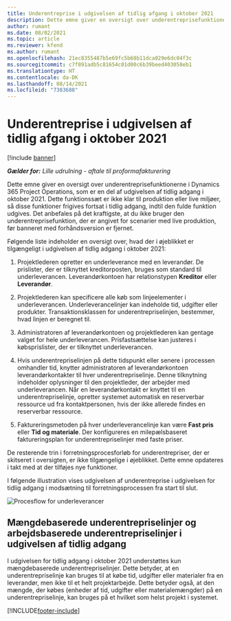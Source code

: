 ```yaml
---
title: Underentreprise i udgivelsen af tidlig afgang i oktober 2021
description: Dette emne giver en oversigt over underentreprisefunktionerne i Project Operations, som er en del af udgivelsen af tidlig adgang i oktober 2021.
author: rumant
ms.date: 08/02/2021
ms.topic: article
ms.reviewer: kfend
ms.author: rumant
ms.openlocfilehash: 21ec8355487b5e69fc5b68b11dca029e6dc04f3c
ms.sourcegitcommit: c7f891adb5c81654c01d00c6b39beed403058eb1
ms.translationtype: HT
ms.contentlocale: da-DK
ms.lasthandoff: 08/14/2021
ms.locfileid: "7383688"
---
```

# <a name="subcontracting-in-october-2021-early-access-release"></a>Underentreprise i udgivelsen af tidlig afgang i oktober 2021

[!include [banner](../../includes/dataverse-preview.md)]

_**Gælder for:** Lille udrulning - aftale til proformafakturering_

Dette emne giver en oversigt over underentreprisefunktionerne i Dynamics 365 Project Operations, som er en del af udgivelsen af tidlig adgang i oktober 2021. Dette funktionssæt er ikke klar til produktion eller live miljøer, så disse funktioner frigives fortsat i tidlig adgang, indtil den fulde funktion udgives. Det anbefales på det kraftigste, at du ikke bruger den underentreprisefunktion, der er angivet for scenarier med live produktion, før banneret med forhåndsversion er fjernet. 

Følgende liste indeholder en oversigt over, hvad der i øjeblikket er tilgængeligt i udgivelsen af tidlig adgang i oktober 2021:

1. Projektlederen opretter en underleverance med en leverandør. De prislister, der er tilknyttet kreditorposten, bruges som standard til underleverancen. Leverandørkontoen har relationstypen **Kreditor** eller **Leverandør**.

2. Projektlederen kan specificere alle køb som linjeelementer i underleverancen. Underleverancelinjer kan indeholde tid, udgifter eller produkter. Transaktionsklassen for underentrepriselinjen, bestemmer, hvad linjen er beregnet til.

3. Administratoren af leverandørkontoen og projektlederen kan gentage valget for hele underleverancen. Prisfastsættelse kan justeres i købsprislister, der er tilknyttet underleverancen.

4. Hvis underentrepriselinjen på dette tidspunkt eller senere i processen omhandler tid, knytter administratoren af leverandørkontoen leverandørkontakter til hver underentrepriselinje. Denne tilknytning indeholder oplysninger til den projektleder, der arbejder med underleverancen. Når en leverandørkontakt er knyttet til en underentrepriselinje, opretter systemet automatisk en reserverbar ressource ud fra kontaktpersonen, hvis der ikke allerede findes en reserverbar ressource.

5. Faktureringsmetoden på hver underleverancelinje kan være **Fast pris** eller **Tid og materiale**. Der konfigureres en milepælsbaseret faktureringsplan for underentrepriselinjer med faste priser.

De resterende trin i forretningsprocesforløb for underentrepriser, der er skitseret i oversigten, er ikke tilgængelige i øjeblikket. Dette emne opdateres i takt med at der tilføjes nye funktioner. 

I følgende illustration vises udgivelsen af underentreprise i udgivelsen for tidlig adgang i modsætning til forretningsprocessen fra start til slut.

![Procesflow for underleverancer](../media/SubcontractingEAFlow.png)  


## <a name="quantity-based-and-work-based-subcontract-lines-early-access-release"></a>Mængdebaserede underentrepriselinjer og arbejdsbaserede underentrepriselinjer i udgivelsen af tidlig adgang
I udgivelsen for tidlig adgang i oktober 2021 understøttes kun mængdebaserede underentrepriselinjer. Dette betyder, at en underentrepriselinje kan bruges til at købe tid, udgifter eller materialer fra en leverandør, men ikke til et helt projektarbejde. Dette betyder også, at den mængde, der købes (enheder af tid, udgifter eller materialemængder) på en underentrepriselinje, kan bruges på et hvilket som helst projekt i systemet.



[!INCLUDE[footer-include](../../includes/footer-banner.md)]
